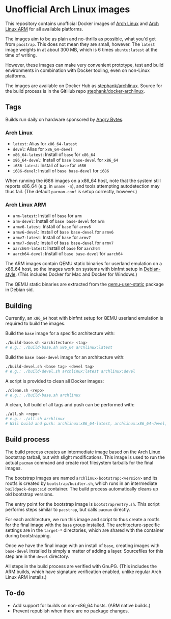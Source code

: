 # Unofficial Arch Linux images

This repository contains unofficial Docker images of [Arch Linux] and
[Arch Linux ARM] for all available platforms.

The images aim to be as plain and no-thrills as possible, what you'd get from
`pacstrap`. This does not mean they are small, however. The `latest` image
weights in at about 300 MB, which is 6 times `ubuntu:latest` at the time of
writing.

However, these images can make very convenient prototype, test and build
environments in combination with Docker tooling, even on non-Linux platforms.

The images are available on Docker Hub as [stephank/archlinux]. Source for the
build process is in the GitHub repo [stephank/docker-archlinux].

 [Arch Linux]: https://www.archlinux.org/
 [Arch Linux ARM]: https://archlinuxarm.org/
 [stephank/archlinux]: https://hub.docker.com/r/stephank/archlinux/
 [stephank/docker-archlinux]: https://github.com/stephank/docker-archlinux

## Tags

Builds run daily on hardware sponsored by [Angry Bytes].

 [Angry Bytes]: https://angrybytes.com/

### Arch Linux

 - `latest`: Alias for `x86_64-latest`
 - `devel`: Alias for `x86_64-devel`
 - `x86_64-latest`: Install of `base` for `x86_64`
 - `x86_64-devel`: Install of `base base-devel` for `x86_64`
 - `i686-latest`: Install of `base` for `i686`
 - `i686-devel`: Install of `base base-devel` for `i686`

When running the i686 images on a x86_64 host, note that the system still
reports x86_64 (e.g. in `uname -m`), and tools attempting autodetection may
thus fail. (The default `pacman.conf` is setup correctly, however.)

### Arch Linux ARM

 - `arm-latest`: Install of `base` for `arm`
 - `arm-devel`: Install of `base base-devel` for `arm`
 - `armv6-latest`: Install of `base` for `armv6`
 - `armv6-devel`: Install of `base base-devel` for `armv6`
 - `armv7-latest`: Install of `base` for `armv7`
 - `armv7-devel`: Install of `base base-devel` for `armv7`
 - `aarch64-latest`: Install of `base` for `aarch64`
 - `aarch64-devel`: Install of `base base-devel` for `aarch64`

The ARM images contain QEMU static binaries for userland emulation on a x86_64
host, so the images work on systems with binfmt setup in [Debian-style]. (This
includes Docker for Mac and Docker for Windows.)

The QEMU static binaries are extracted from the [qemu-user-static] package in
Debian sid.

 [Debian-style]: https://wiki.debian.org/QemuUserEmulation
 [qemu-user-static]: https://packages.debian.org/sid/qemu-user-static

## Building

Currently, an `x86_64` host with binfmt setup for QEMU userland emulation is
required to build the images.

Build the `base` image for a specific architecture with:

```bash
./build-base.sh <architecture> <tag>
# e.g.: ./build-base.sh x86_64 archlinux:latest
```

Build the `base base-devel` image for an architecture with:

```bash
./build-devel.sh <base tag> <devel tag>
# e.g.: ./build-devel.sh archlinux:latest archlinux:devel
```

A script is provided to clean all Docker images:

```bash
./clean.sh <repo>
# e.g.: ./build-base.sh archlinux
```

A clean, full build of all tags and push can be performed with:

```bash
./all.sh <repo>
# e.g.: ./all.sh archlinux
# Will build and push: archlinux:x86_64-latest, archlinux:x86_64-devel, etc.
```

## Build process

The build process creates an intermediate image based on the Arch Linux
bootstrap tarball, but with slight modifications. This image is used to run the
actual `pacman` command and create root filesystem tarballs for the final
images.

The bootstrap images are named `archlinux-bootstrap:<version>` and its rootfs
is created by `bootstrap/buidler.sh`, which runs in an intermediate
`buildpack-deps:sid` container. The build process automatically cleans up old
bootstrap versions.

The entry point for the bootstrap image is `bootstrap/entry.sh`. This script
performs steps similar to `pacstrap`, but calls `pacman` directly.

For each architecture, we run this image and script to thus create a rootfs for
the final image with the `base` group installed. The architecture-specific
settings are in the `target-*` directories, which are shared with the container
during bootstrapping.

Once we have the final image with an install of `base`, creating images with
`base-devel` installed is simply a matter of adding a layer. Sourcefiles for
this step are in the `devel` directory.

All steps in the build process are verified with GnuPG. (This includes the ARM
builds, which have signature verification enabled, unlike regular Arch Linux
ARM installs.)

## To-do

 - Add support for builds on non-x86_64 hosts. (ARM native builds.)
 - Prevent republish when there are no package changes.
